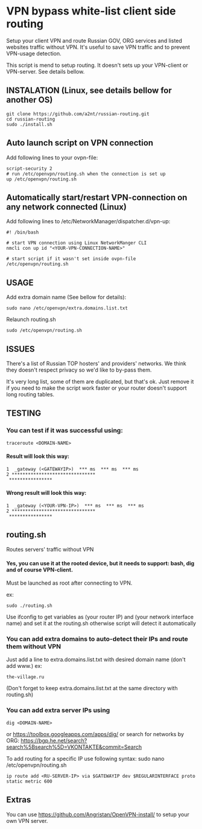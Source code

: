 # VPN bypass white-list client side routing

Setup your client VPN and route Russian GOV, ORG services and listed websites traffic without VPN.
It's useful to save VPN traffic and to prevent VPN-usage detection.

This script is mend to setup routing. It doesn't sets up your VPN-client or VPN-server.
See details bellow.

## INSTALATION (Linux, see details bellow for another OS)

```
git clone https://github.com/a2nt/russian-routing.git
cd russian-routing
sudo ./install.sh
```

## Auto launch script on VPN connection

Add following lines to your ovpn-file: 
```
script-security 2
# run /etc/openvpn/routing.sh when the connection is set up
up /etc/openvpn/routing.sh
```

## Automatically start/restart VPN-connection on any network connected (Linux)

Add following lines to /etc/NetworkManager/dispatcher.d/vpn-up:
```
#! /bin/bash

# start VPN connection using Linux NetworkManger CLI
nmcli con up id "<YOUR-VPN-CONNECTION-NAME>"

# start script if it wasn't set inside ovpn-file
/etc/openvpn/routing.sh
```

## USAGE

Add extra domain name (See bellow for details):
```
sudo nano /etc/openvpn/extra.domains.list.txt
```

Relaunch routing.sh
```
sudo /etc/openvpn/routing.sh
```

## ISSUES
There's a list of Russian TOP hosters' and providers' networks.
We think they doesn't respect privacy so we'd like to by-pass them.

It's very long list, some of them are duplicated, but that's ok.
Just remove it if you need to make the script work faster or your router doesn't support long routing tables.

## TESTING

### You can test if it was successful using:

```
traceroute <DOMAIN-NAME>
```

#### Result will look this way:

```
1  _gateway (<GATEWAYIP>)  *** ms  *** ms  *** ms
2 *******************************
 ****************
 ```

#### Wrong result will look this way:

```
1  _gateway (<YOUR-VPN-IP>)  *** ms  *** ms  *** ms
2 *******************************
 ****************
```

## routing.sh

Routes servers' traffic without VPN
#### Yes, you can use it at the rooted device, but it needs to support: bash, dig and of course VPN-client.  

Must be launched as root after connecting to VPN.

ex:
```
sudo ./routing.sh
```

Use ifconfig to get variables as <GATEWAYIP> (your router IP) and <REGULARINTERFACE> (your network interface name) and set it at the routing.sh
otherwise script will detect it automatically

### You can add extra domains to auto-detect their IPs and route them without VPN
Just add a line to extra.domains.list.txt with desired domain name (don't add www.)
ex:
```
the-village.ru
```

(Don't forget to keep extra.domains.list.txt at the same directory with routing.sh)

### You can add extra server IPs using

```
dig <DOMAIN-NAME>
```
or https://toolbox.googleapps.com/apps/dig/
or search for networks by ORG: https://bgp.he.net/search?search%5Bsearch%5D=VKONTAKTE&commit=Search

To add routing for a specific IP use following syntax:
sudo nano /etc/openvpn/routing.sh
```
ip route add <RU-SERVER-IP> via $GATEWAYIP dev $REGULARINTERFACE proto static metric 600
```

## Extras

You can use https://github.com/Angristan/OpenVPN-install/ to setup your own VPN server.